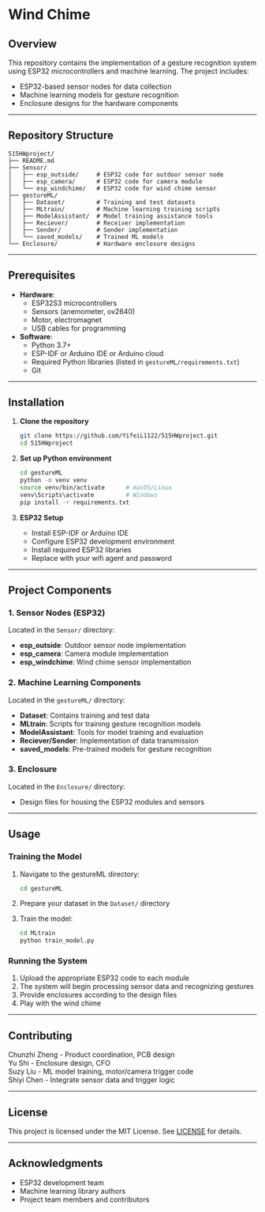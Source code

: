 # Wind Chime

## Overview
This repository contains the implementation of a gesture recognition system using ESP32 microcontrollers and machine learning. The project includes:
- ESP32-based sensor nodes for data collection
- Machine learning models for gesture recognition
- Enclosure designs for the hardware components

---

## Repository Structure
```
515HWproject/
├── README.md
├── Sensor/
│   ├── esp_outside/     # ESP32 code for outdoor sensor node
│   ├── esp_camera/      # ESP32 code for camera module
│   └── esp_windchime/   # ESP32 code for wind chime sensor
├── gestureML/
│   ├── Dataset/         # Training and test datasets
│   ├── MLtrain/         # Machine learning training scripts
│   ├── ModelAssistant/  # Model training assistance tools
│   ├── Reciever/        # Receiver implementation
│   ├── Sender/          # Sender implementation
│   └── saved_models/    # Trained ML models
└── Enclosure/           # Hardware enclosure designs
```

---

## Prerequisites
- **Hardware**: 
  - ESP32S3 microcontrollers
  - Sensors (anemometer, ov2640)
  - Motor, electromagnet
  - USB cables for programming
- **Software**:
  - Python 3.7+
  - ESP-IDF or Arduino IDE or Arduino cloud
  - Required Python libraries (listed in `gestureML/requirements.txt`)
  - Git

---

## Installation

1. **Clone the repository**  
   ```bash
   git clone https://github.com/YifeiL1122/515HWproject.git
   cd 515HWproject
   ```

2. **Set up Python environment**  
   ```bash
   cd gestureML
   python -m venv venv
   source venv/bin/activate      # macOS/Linux
   venv\Scripts\activate         # Windows
   pip install -r requirements.txt
   ```

3. **ESP32 Setup**
   - Install ESP-IDF or Arduino IDE
   - Configure ESP32 development environment
   - Install required ESP32 libraries
   - Replace with your wifi agent and password

---

## Project Components

### 1. Sensor Nodes (ESP32)
Located in the `Sensor/` directory:
- **esp_outside**: Outdoor sensor node implementation
- **esp_camera**: Camera module implementation
- **esp_windchime**: Wind chime sensor implementation

### 2. Machine Learning Components
Located in the `gestureML/` directory:
- **Dataset**: Contains training and test data
- **MLtrain**: Scripts for training gesture recognition models
- **ModelAssistant**: Tools for model training and evaluation
- **Reciever/Sender**: Implementation of data transmission
- **saved_models**: Pre-trained models for gesture recognition

### 3. Enclosure
Located in the `Enclosure/` directory:
- Design files for housing the ESP32 modules and sensors

---

## Usage

### Training the Model
1. Navigate to the gestureML directory:
   ```bash
   cd gestureML
   ```

2. Prepare your dataset in the `Dataset/` directory

3. Train the model:
   ```bash
   cd MLtrain
   python train_model.py
   ```

### Running the System
1. Upload the appropriate ESP32 code to each module
2. The system will begin processing sensor data and recognizing gestures
3. Provide enclosures according to the design files
4. Play with the wind chime

---

## Contributing

Chunzhi Zheng - Product coordination, PCB design  
Yu Shi - Enclosure design, CFO  
Suzy Liu - ML model training, motor/camera trigger code  
Shiyi Chen - Integrate sensor data and trigger logic  

---

## License
This project is licensed under the MIT License. See [LICENSE](LICENSE) for details.

---

## Acknowledgments
- ESP32 development team
- Machine learning library authors
- Project team members and contributors
